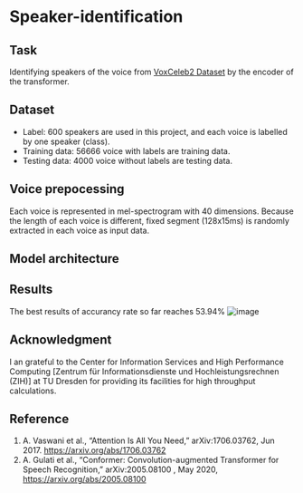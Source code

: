 # Speaker-identification

## Task
Identifying speakers of the voice from [VoxCeleb2 Dataset](https://www.robots.ox.ac.uk/~vgg/data/voxceleb/vox2.html) by the encoder of the transformer.

## Dataset
- Label: 600 speakers are used in this project, and each voice is labelled by one speaker (class).
- Training data: 56666 voice with labels are training data.
- Testing data: 4000 voice without labels are testing data.

## Voice prepocessing
Each voice is represented in mel-spectrogram with 40 dimensions. Because the length of each voice is different, fixed segment (128x15ms) is randomly extracted in each voice as input data.

## Model architecture

## Results
The best results of accurancy rate so far reaches 53.94%
![image](https://github.com/Wen-ChuangChou/Speaker-identification/blob/main/results.png)

## Acknowledgment
I an grateful to the Center for Information Services and High Performance Computing [Zentrum für Informationsdienste und Hochleistungsrechnen (ZIH)] at TU Dresden for providing its facilities for high throughput calculations.

## Reference
1. A. Vaswani et al., “Attention Is All You Need,” arXiv:1706.03762, Jun 2017. https://arxiv.org/abs/1706.03762
2. A. Gulati et al., “Conformer: Convolution-augmented Transformer for Speech Recognition,” arXiv:2005.08100 , May 2020, https://arxiv.org/abs/2005.08100

‌

